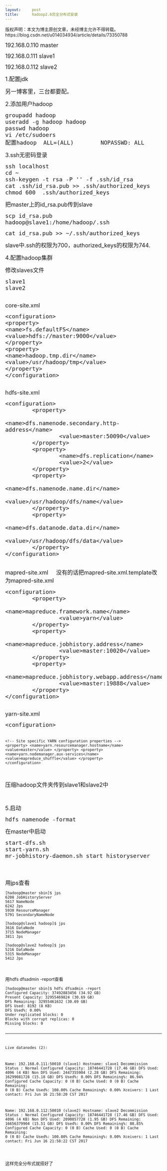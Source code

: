 ```yaml
---
layout:     post
title:      hadoop2.6完全分布式安装
---
```

<div id="article_content" class="article_content clearfix csdn-tracking-statistics" data-pid="blog" data-mod="popu_307" data-dsm="post">
								<div class="article-copyright">
					版权声明：本文为博主原创文章，未经博主允许不得转载。					https://blog.csdn.net/u014034934/article/details/73350788				</div>
								            <link rel="stylesheet" href="https://csdnimg.cn/release/phoenix/template/css/ck_htmledit_views-f76675cdea.css">
						<div class="htmledit_views" id="content_views">
                
<p><span style="font-size:18px;">192.168.0.110 master</span></p>
<p><span style="font-size:18px;">192.168.0.111 slave1</span></p>
<p><span style="font-size:18px;">192.168.0.112 slave2</span></p>
<p><span style="font-size:18px;">1.配置jdk</span></p>
<p><span style="font-size:18px;">另一博客里，三台都要配。</span></p>
<p><span style="font-size:18px;">2.添加用户hadoop</span></p>
<p></p>
<pre><code class="language-java"><span style="font-size:18px;">groupadd hadoop
useradd -g hadoop hadoop
passwd hadoop
vi /etc/sudoers
配置hadoop  ALL=(ALL)        NOPASSWD: ALL</span></code></pre><span style="font-size:18px;">3.ssh无密码登录</span>
<p></p>
<p></p>
<pre><code class="language-java"><span style="font-size:18px;">ssh localhost
cd ~
ssh-keygen -t rsa -P '' -f .ssh/id_rsa
cat .ssh/id_rsa.pub &gt;&gt; .ssh/authorized_keys
chmod 600  .ssh/authorized_keys </span></code></pre><span style="font-size:18px;">把master上的id_rsa.pub传到slave</span>
<p></p>
<p></p>
<pre><code class="language-java"><span style="font-size:18px;">scp id_rsa.pub  hadoop@slave1:/home/hadoop/.ssh
</span></code></pre><pre><code class="language-java"><span style="font-size:18px;">cat id_rsa.pub &gt;&gt; ~/.ssh/authorized_keys</span></code></pre><span style="font-size:18px;">slave中.ssh的权限为700，authorized_keys的权限为744.</span>
<p></p>
<p><span style="font-size:18px;">4.配置hadoop集群</span></p>
<p><span style="font-size:18px;">修改slaves文件</span></p>
<p></p>
<pre><code class="language-java"><span style="font-size:18px;">slave1
slave2
</span></code></pre><span style="font-size:18px;"><br>
core-site.xml</span>
<p></p>
<p></p>
<pre><code class="language-java"><span style="font-size:18px;">&lt;configuration&gt;
&lt;property&gt;
&lt;name&gt;fs.defaultFS&lt;/name&gt;
&lt;value&gt;hdfs://master:9000&lt;/value&gt;
&lt;/property&gt;
&lt;property&gt;
&lt;name&gt;hadoop.tmp.dir&lt;/name&gt;
&lt;value&gt;/usr/hadoop/tmp&lt;/value&gt;
&lt;/property&gt;
&lt;/configuration&gt;
</span></code></pre><span style="font-size:18px;"><br>
hdfs-site.xml</span>
<p></p>
<p></p>
<pre><code class="language-java"><span style="font-size:18px;">&lt;configuration&gt;
        &lt;property&gt;
                &lt;name&gt;dfs.namenode.secondary.http-address&lt;/name&gt;
                &lt;value&gt;master:50090&lt;/value&gt;
        &lt;/property&gt;
        &lt;property&gt;
                &lt;name&gt;dfs.replication&lt;/name&gt;
                &lt;value&gt;2&lt;/value&gt;
        &lt;/property&gt;
        &lt;property&gt;
                &lt;name&gt;dfs.namenode.name.dir&lt;/name&gt;
                &lt;value&gt;/usr/hadoop/dfs/name&lt;/value&gt;
        &lt;/property&gt;
        &lt;property&gt;
                &lt;name&gt;dfs.datanode.data.dir&lt;/name&gt;
                &lt;value&gt;/usr/hadoop/dfs/data&lt;/value&gt;
        &lt;/property&gt;
&lt;/configuration&gt;
</span></code></pre><span style="font-size:18px;"><br>
mapred-site.xml     没有的话把mapred-site.xml.template改为mapred-site.xml</span>
<p></p>
<p></p>
<pre><code class="language-java"><span style="font-size:18px;">&lt;configuration&gt;
        &lt;property&gt;
                &lt;name&gt;mapreduce.framework.name&lt;/name&gt;
                &lt;value&gt;yarn&lt;/value&gt;
        &lt;/property&gt;
        &lt;property&gt;
                &lt;name&gt;mapreduce.jobhistory.address&lt;/name&gt;
                &lt;value&gt;master:10020&lt;/value&gt;
        &lt;/property&gt;
        &lt;property&gt;
                &lt;name&gt;mapreduce.jobhistory.webapp.address&lt;/name&gt;
                &lt;value&gt;master:19888&lt;/value&gt;
        &lt;/property&gt;
&lt;/configuration&gt;</span></code></pre><span style="font-size:18px;"><br>
yarn-site.xml</span>
<p></p>
<p></p>
<pre><code class="language-java"><span style="font-size:18px;">&lt;configuration&gt;

&lt;!-- Site specific YARN configuration properties --&gt;
&lt;property&gt;
&lt;name&gt;yarn.resourcemanager.hostname&lt;/name&gt;
&lt;value&gt;master&lt;/value&gt;
&lt;/property&gt;
&lt;property&gt;
&lt;name&gt;yarn.nodemanager.aux-services&lt;/name&gt;
&lt;value&gt;mapreduce_shuffle&lt;/value&gt;
&lt;/property&gt;
&lt;/configuration&gt;</span>
</code></pre><span style="font-size:18px;"><br>
压缩hadoop文件夹传到slave1和slave2中</span>
<p></p>
<p><span style="font-size:18px;"><br></span></p>
<p><span style="font-size:18px;">5.启动</span></p>
<p><span style="font-size:18px;"></span></p>
<pre><code class="language-java"><span style="font-size:18px;">hdfs namenode -format </span></code></pre>
<p></p>
<p><span style="font-size:18px;">在master中启动</span></p>
<p><span style="font-size:18px;"></span></p>
<pre><code class="language-java"><span style="font-size:18px;">start-dfs.sh
start-yarn.sh
mr-jobhistory-daemon.sh start historyserver</span></code></pre><br><br><p><span style="font-size:18px;">用jps查看</span></p>
<p><span style="font-size:18px;"></span></p>
<pre><code class="language-java">[hadoop@master sbin]$ jps
6208 JobHistoryServer
5617 NameNode
6242 Jps
5930 ResourceManager
5791 SecondaryNameNode
</code></pre><pre><code class="language-java">[hadoop@slave1 hadoop]$ jps
3616 DataNode
3715 NodeManager
3811 Jps
</code></pre><pre><code class="language-java">[hadoop@slave2 hadoop]$ jps
5216 DataNode
5315 NodeManager
5412 Jps</code></pre>
<p></p>
<p><span style="font-size:18px;"><br></span></p>
用hdfs dfsadmin -report查看
<p><span style="font-size:18px;"></span></p>
<pre><code class="language-java">[hadoop@master sbin]$ hdfs dfsadmin -report
Configured Capacity: 37492883456 (34.92 GB)
Present Capacity: 32955469824 (30.69 GB)
DFS Remaining: 32955461632 (30.69 GB)
DFS Used: 8192 (8 KB)
DFS Used%: 0.00%
Under replicated blocks: 0
Blocks with corrupt replicas: 0
Missing blocks: 0

-------------------------------------------------
Live datanodes (2):

Name: 192.168.0.111:50010 (slave1)
Hostname: slave1
Decommission Status : Normal
Configured Capacity: 18746441728 (17.46 GB)
DFS Used: 4096 (4 KB)
Non DFS Used: 2447355904 (2.28 GB)
DFS Remaining: 16299081728 (15.18 GB)
DFS Used%: 0.00%
DFS Remaining%: 86.94%
Configured Cache Capacity: 0 (0 B)
Cache Used: 0 (0 B)
Cache Remaining: 0 (0 B)
Cache Used%: 100.00%
Cache Remaining%: 0.00%
Xceivers: 1
Last contact: Fri Jun 16 21:58:20 CST 2017


Name: 192.168.0.112:50010 (slave2)
Hostname: slave2
Decommission Status : Normal
Configured Capacity: 18746441728 (17.46 GB)
DFS Used: 4096 (4 KB)
Non DFS Used: 2090057728 (1.95 GB)
DFS Remaining: 16656379904 (15.51 GB)
DFS Used%: 0.00%
DFS Remaining%: 88.85%
Configured Cache Capacity: 0 (0 B)
Cache Used: 0 (0 B)
Cache Remaining: 0 (0 B)
Cache Used%: 100.00%
Cache Remaining%: 0.00%
Xceivers: 1
Last contact: Fri Jun 16 21:58:22 CST 2017

</code></pre>这样完全分布式就搭好了
<p></p>
<p></p>
            </div>
                </div>